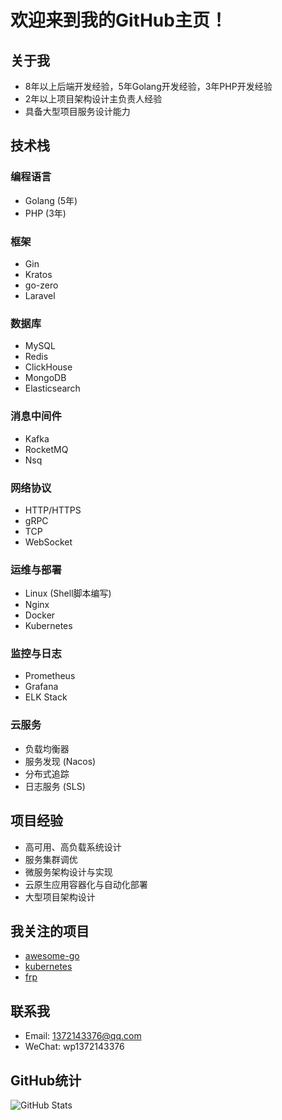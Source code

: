 # 欢迎来到我的GitHub主页！

## 关于我
- 8年以上后端开发经验，5年Golang开发经验，3年PHP开发经验
- 2年以上项目架构设计主负责人经验
- 具备大型项目服务设计能力

## 技术栈
### 编程语言
- Golang (5年)
- PHP (3年)

### 框架
- Gin
- Kratos
- go-zero
- Laravel

### 数据库
- MySQL
- Redis
- ClickHouse
- MongoDB
- Elasticsearch

### 消息中间件
- Kafka
- RocketMQ
- Nsq

### 网络协议
- HTTP/HTTPS
- gRPC
- TCP
- WebSocket

### 运维与部署
- Linux (Shell脚本编写)
- Nginx
- Docker
- Kubernetes

### 监控与日志
- Prometheus
- Grafana
- ELK Stack

### 云服务
- 负载均衡器
- 服务发现 (Nacos)
- 分布式追踪
- 日志服务 (SLS)

## 项目经验
- 高可用、高负载系统设计
- 服务集群调优
- 微服务架构设计与实现
- 云原生应用容器化与自动化部署
- 大型项目架构设计

## 我关注的项目
- [awesome-go](https://github.com/avelino/awesome-go)
- [kubernetes](https://github.com/kubernetes/kubernetes)
- [frp](https://github.com/fatedier/frp)

## 联系我
- Email: 1372143376@qq.com
- WeChat: wp1372143376

## GitHub统计
![GitHub Stats](https://github-readme-stats.vercel.app/api?username=1372143376&show_icons=true&theme=radical)